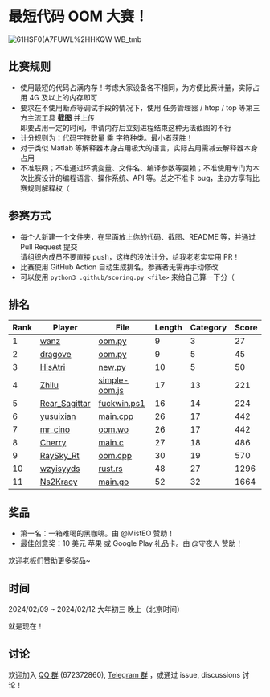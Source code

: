 # 最短代码 OOM 大赛！

![61HSF0(A7FUWL%2HHKQW WB_tmb](https://github.com/InvoluteHell/OutOfMemory/assets/18511905/23ea5fb8-291a-4496-be78-c6f52508bc97)


## 比赛规则

- 使用最短的代码占满内存！考虑大家设备各不相同，为方便比赛计量，实际占用 4G 及以上的内存即可
- 要求在不使用断点等调试手段的情况下，使用 任务管理器 / htop / top 等第三方主流工具 **截图** 并上传  
  即要占用一定的时间，申请内存后立刻进程结束这种无法截图的不行
- 计分规则为：代码字符数量 乘 字符种类。最小者获胜！
- 对于类似 Matlab 等解释器本身占用极大的语言，实际占用需减去解释器本身占用
- 不准联网；不准通过环境变量、文件名、编译参数等耍赖；不准使用专门为本次比赛设计的编程语言、操作系统、API 等。总之不准卡 bug，主办方享有比赛规则解释权（
 
## 参赛方式

- 每个人新建一个文件夹，在里面放上你的代码、截图、README 等，并通过 Pull Request 提交  
  请组织内成员不要直接 push，这样的没法计分，给我老老实实用 PR！
- 比赛使用 GitHub Action 自动生成排名，参赛者无需再手动修改
- 可以使用 `python3 .github/scoring.py <file>` 来给自己算一下分（

## 排名

<!-- begin of RANKING -->
| Rank | Player | File | Length | Category | Score |
| ---- | ------ | ---- | ------ | -------- | ----- |
| 1 | [wanz](wanz) | [oom.py](wanz/oom.py) | 9 | 3 | 27 |
| 2 | [dragove](dragove) | [oom.py](dragove/oom.py) | 9 | 5 | 45 |
| 3 | [HisAtri](HisAtri) | [new.py](HisAtri/new.py) | 10 | 5 | 50 |
| 4 | [Zhilu](Zhilu) | [simple-oom.js](Zhilu/simple-oom.js) | 17 | 13 | 221 |
| 5 | [Rear_Sagittar](Rear_Sagittar) | [fuckwin.ps1](Rear_Sagittar/fuckwin.ps1) | 16 | 14 | 224 |
| 6 | [yusuixian](yusuixian) | [main.cpp](yusuixian/main.cpp) | 26 | 17 | 442 |
| 7 | [mr_cino](mr_cino) | [oom.wo](mr_cino/oom.wo) | 26 | 17 | 442 |
| 8 | [Cherry](Cherry) | [main.c](Cherry/main.c) | 27 | 18 | 486 |
| 9 | [RaySky_Rt](RaySky_Rt) | [oom.cpp](RaySky_Rt/oom.cpp) | 30 | 19 | 570 |
| 10 | [wzyisyyds](wzyisyyds) | [rust.rs](wzyisyyds/rust.rs) | 48 | 27 | 1296 |
| 11 | [Ns2Kracy](Ns2Kracy) | [main.go](Ns2Kracy/main.go) | 52 | 32 | 1664 |
<!-- end of RANKING -->

## 奖品

- 第一名：一箱难喝的黑咖啡。由 @MistEO 赞助！
- 最佳创意奖：10 美元 苹果 或 Google Play 礼品卡。由 @守夜人 赞助！

欢迎老板们赞助更多奖品~

## 时间

2024/02/09 ~ 2024/02/12 大年初三 晚上（北京时间）

就是现在！

## 讨论

欢迎加入 [QQ 群](https://jq.qq.com/?_wv=1027&k=8aBWumWU) (672372860), [Telegram 群](https://t.me/+NjDljiDRrpI4NTU1) ，或通过 issue, discussions 讨论！
